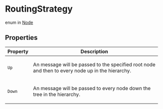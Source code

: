 # RoutingStrategy
enum in [Node](../Node.md)

## Properties
| Property | Description |
|---|---|
| `Up` | <p>An message will be passed to the specified root node and then to every node up in the hierarchy.</p> |
| `Down` | <p>An message will be passed to every node down the tree in the hierarchy.</p> |
